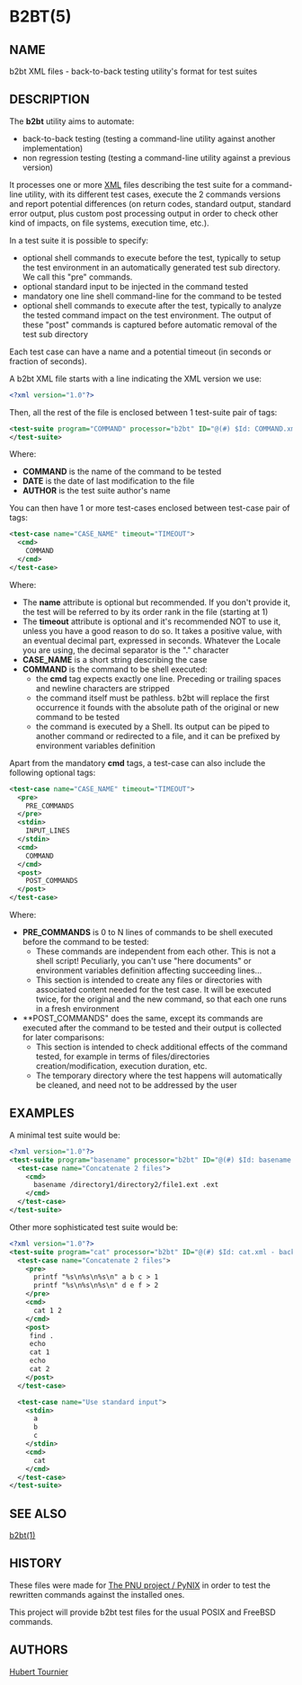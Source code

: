 # B2BT(5)

## NAME
b2bt XML files - back-to-back testing utility's format for test suites

## DESCRIPTION
The **b2bt** utility aims to automate:
* back-to-back testing (testing a command-line utility against another implementation)
* non regression testing (testing a command-line utility against a previous version)

It processes one or more [XML](https://en.wikipedia.org/wiki/XML) files describing the test suite for a command-line utility,
with its different test cases, execute the 2 commands versions and report potential
differences (on return codes, standard output, standard error output, plus custom post
processing output in order to check other kind of impacts, on file systems, execution time, etc.).

In a test suite it is possible to specify:
* optional shell commands to execute before the test, typically to setup the test environment
  in an automatically generated test sub directory. We call this "pre" commands.
* optional standard input to be injected in the command tested
* mandatory one line shell command-line for the command to be tested
* optional shell commands to execute after the test, typically to analyze the tested command
  impact on the test environment. The output of these "post" commands is captured before
  automatic removal of the test sub directory

Each test case can have a name and a potential timeout (in seconds or fraction of seconds).

A b2bt XML file starts with a line indicating the XML version we use:
```XML
<?xml version="1.0"?>
```

Then, all the rest of the file is enclosed between 1 test-suite pair of tags: 
```XML
<test-suite program="COMMAND" processor="b2bt" ID="@(#) $Id: COMMAND.xml - back to back test suite for COMMAND v1.0.0 (DATE) by AUTHOR $">
</test-suite>
```
Where:
* **COMMAND** is the name of the command to be tested
* **DATE** is the date of last modification to the file
* **AUTHOR** is the test suite author's name

You can then have 1 or more test-cases enclosed between test-case pair of tags:
```XML
<test-case name="CASE_NAME" timeout="TIMEOUT">
  <cmd>
    COMMAND
  </cmd>
</test-case>
```
Where:
* The **name** attribute is optional but recommended. If you don't provide it, the test will be referred to by its order rank in the file (starting at 1)
* The **timeout** attribute is optional and it's recommended NOT to use it, unless you have a good reason to do so. It takes a positive value, with an eventual decimal part, expressed in seconds. Whatever the Locale you are using, the decimal separator is the "." character
* **CASE_NAME** is a short string describing the case
* **COMMAND** is the command to be shell executed:
  * the **cmd** tag expects exactly one line. Preceding or trailing spaces and newline characters are stripped
  * the command itself must be pathless. b2bt will replace the first occurrence it founds with the absolute path of the original or new command to be tested
  * the command is executed by a Shell. Its output can be piped to another command or redirected to a file, and it can be prefixed by environment variables definition

Apart from the mandatory **cmd** tags, a test-case can also include the following optional tags:
```XML
<test-case name="CASE_NAME" timeout="TIMEOUT">
  <pre>
    PRE_COMMANDS
  </pre> 
  <stdin>
    INPUT_LINES
  </stdin> 
  <cmd>
    COMMAND
  </cmd>
  <post>
    POST_COMMANDS
  </post> 
</test-case>
```
Where:
* **PRE_COMMANDS** is 0 to N lines of commands to be shell executed before the command to be tested:
  * These commands are independent from each other. This is not a shell script! Peculiarly, you can't use "here documents" or environment variables definition affecting succeeding lines...
  * This section is intended to create any files or directories with associated content needed for the test case. It will be executed twice, for the original and the new command, so that each one runs in a fresh environment
* **POST_COMMANDS" does the same, except its commands are executed after the command to be tested and their output is collected for later comparisons:
  * This section is intended to check additional effects of the command tested, for example in terms of files/directories creation/modification, execution duration, etc.
  * The temporary directory where the test happens will automatically be cleaned, and need not to be addressed by the user


## EXAMPLES

A minimal test suite would be:
```XML
<?xml version="1.0"?>
<test-suite program="basename" processor="b2bt" ID="@(#) $Id: basename.xml - back to back test suite for basename v1.0.0 (May 30, 2021) by Hubert Tournier $">
  <test-case name="Concatenate 2 files">
    <cmd>
      basename /directory1/directory2/file1.ext .ext
    </cmd>
  </test-case>
</test-suite>
```

Other more sophisticated test suite would be:
```XML
<?xml version="1.0"?>
<test-suite program="cat" processor="b2bt" ID="@(#) $Id: cat.xml - back to back test suite for cat v1.0.0 (May 30, 2021) by Hubert Tournier $">
  <test-case name="Concatenate 2 files">
    <pre>
      printf "%s\n%s\n%s\n" a b c > 1
      printf "%s\n%s\n%s\n" d e f > 2
    </pre>
    <cmd>
      cat 1 2
    </cmd>
    <post>
     find .
     echo
     cat 1
     echo
     cat 2
    </post>
  </test-case>

  <test-case name="Use standard input">
    <stdin>
      a
      b
      c
    </stdin>
    <cmd>
      cat
    </cmd>
  </test-case>
</test-suite>
```

## SEE ALSO
[b2bt(1)](https://github.com/HubTou/b2bt/blob/main/README.md)

## HISTORY
These files were made for [The PNU project / PyNIX](https://github.com/HubTou/PNU)
in order to test the rewritten commands against the installed ones.

This project will provide b2bt test files for the usual POSIX and FreeBSD commands.

## AUTHORS
[Hubert Tournier](https://github.com/HubTou)

